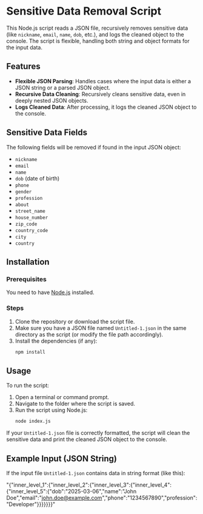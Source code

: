 # Sensitive Data Removal Script

This Node.js script reads a JSON file, recursively removes sensitive data (like `nickname`, `email`, `name`, `dob`, etc.), and logs the cleaned object to the console. The script is flexible, handling both string and object formats for the input data.

## Features

- **Flexible JSON Parsing**: Handles cases where the input data is either a JSON string or a parsed JSON object.
- **Recursive Data Cleaning**: Recursively cleans sensitive data, even in deeply nested JSON objects.
- **Logs Cleaned Data**: After processing, it logs the cleaned JSON object to the console.

## Sensitive Data Fields

The following fields will be removed if found in the input JSON object:
- `nickname`
- `email`
- `name`
- `dob` (date of birth)
- `phone`
- `gender`
- `profession`
- `about`
- `street_name`
- `house_number`
- `zip_code`
- `country_code`
- `city`
- `country`

## Installation

### Prerequisites

You need to have [Node.js](https://nodejs.org/) installed.

### Steps

1. Clone the repository or download the script file.
2. Make sure you have a JSON file named `Untitled-1.json` in the same directory as the script (or modify the file path accordingly).
3. Install the dependencies (if any):
    ```bash
    npm install
    ```

## Usage

To run the script:

1. Open a terminal or command prompt.
2. Navigate to the folder where the script is saved.
3. Run the script using Node.js:
    ```bash
    node index.js
    ```

If your `Untitled-1.json` file is correctly formatted, the script will clean the sensitive data and print the cleaned JSON object to the console.

## Example Input (JSON String)

If the input file `Untitled-1.json` contains data in string format (like this):

"{\"inner_level_1\":{\"inner_level_2\":{\"inner_level_3\":{\"inner_level_4\":{\"inner_level_5\":{\"dob\":\"2025-03-06\",\"name\":\"John Doe\",\"email\":\"john.doe@example.com\",\"phone\":\"1234567890\",\"profession\":\"Developer\"}}}}}}}"
